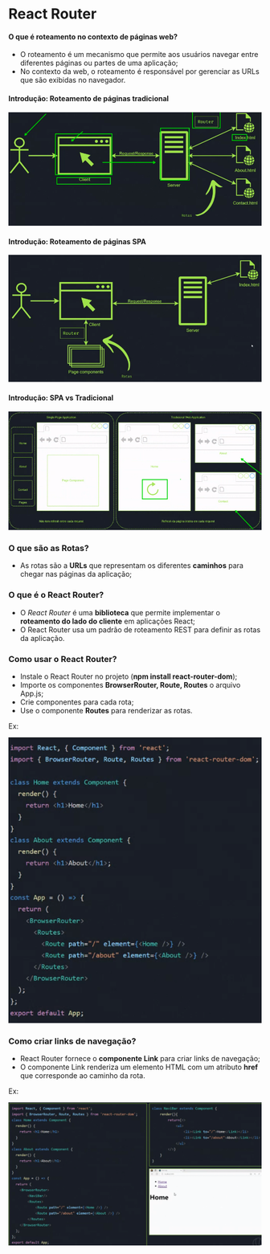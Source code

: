 # React Router

#### O que é roteamento no contexto de páginas web?

- O roteamento é um mecanismo que permite aos usuários navegar entre diferentes páginas ou partes de uma aplicação;
- No contexto da web, o roteamento é responsável por gerenciar as URLs que são exibidas no navegador.

#### Introdução: Roteamento de páginas tradicional

![Alt text](image.png)

#### Introdução: Roteamento de páginas SPA

![Alt text](image-2.png)

#### Introdução: SPA vs Tradicional

![Alt text](image-3.png)

### O que são as Rotas?

- As rotas são a **URLs** que representam os diferentes **caminhos** para chegar nas páginas da aplicação;

### O que é o React Router?

- O *React Router* é uma **biblioteca** que permite implementar o **roteamento do lado do cliente** em aplicações React;
- O React Router usa um padrão de roteamento REST para definir as rotas da aplicação.


### Como usar o React Router?

- Instale o React Router no projeto (**npm install react-router-dom**);
- Importe os componentes **BrowserRouter, Route, Routes** o arquivo App.js;
- Crie componentes para cada rota;
- Use o componente **Routes** para renderizar as rotas.

Ex:

![Alt text](image-4.png)


### Como criar links de navegação?

- React Router fornece o **componente Link** para criar links de navegação;
- O componente Link renderiza um elemento HTML com um atributo **href** que corresponde ao caminho da rota.

Ex:

![Alt text](image-5.png)